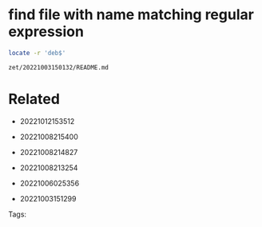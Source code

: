 # find file with name matching regular expression
```bash
locate -r 'deb$'
```

` zet/20221003150132/README.md `

# Related

- 20221012153512

- 20221008215400

- 20221008214827

- 20221008213254

- 20221006025356

- 20221003151299


Tags:

    
